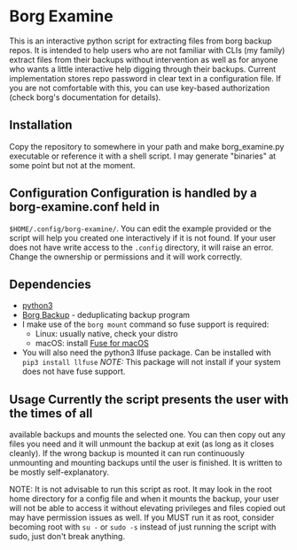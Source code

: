 # Borg Examine
This is an interactive python script for extracting files from borg backup
repos. It is intended to help users who are not familiar with CLIs (my family)
extract files from their backups without intervention as well as for anyone
who wants a little interactive help digging through their backups. Current
implementation stores repo password in clear text in a configuration file. If
you are not comfortable with this, you can use key-based authorization (check
borg's documentation for details).

## Installation 
Copy the repository to somewhere in your path and make borg_examine.py
executable or reference it with a shell script. I may generate "binaries" at
some point but not at the moment.

## Configuration Configuration is handled by a borg-examine.conf held in
`$HOME/.config/borg-examine/`. You can edit the example provided or the script
will help you created one interactively if it is not found. If your user does
not have write access to the `.config` directory, it will raise an error.
Change the ownership or permissions and it will work correctly.

## Dependencies
* [python3](http://python.org)
* [Borg Backup](http://borgbackup.readthedocs.io/en/stable) - deduplicating
  backup program
* I make use of the `borg mount` command so fuse support is required:
    * Linux: usually native, check your distro
    * macOS: install [Fuse for macOS](http://osxfuse.github.io)
* You will also need the python3 llfuse package. Can be installed with `pip3
  install llfuse` *NOTE:* This package will not install if your system does
not have fuse support.

## Usage Currently the script presents the user with the times of all
available backups and mounts the selected one. You can then copy out any files
you need and it will unmount the backup at exit (as long as it closes
cleanly). If the wrong backup is mounted it can run continuously unmounting
and mounting backups until the user is finished. It is written to be mostly
self-explanatory.

NOTE: It is not advisable to run this script as root. It may look in the root
home directory for a config file and when it mounts the backup, your user will
not be able to access it without elevating privileges and files copied out may
have permission issues as well. If you MUST run it as root, consider becoming
root with `su -` or `sudo -s` instead of just running the script with sudo,
just don't break anything.
